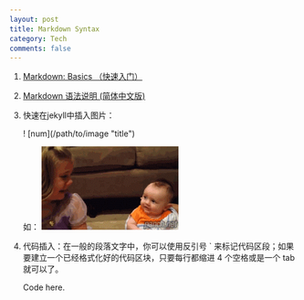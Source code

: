 ```yaml
---
layout: post
title: Markdown Syntax
category: Tech
comments: false
---
```

1. [Markdown: Basics （快速入门）](http://www.appinn.com/markdown/basic.html)

2. [Markdown 语法说明 (简体中文版)](http://www.appinn.com/markdown/#precode)


3. 快速在jekyll中插入图片：

	! \[num](/path/to/image "title")

	如： ![有个姐姐的好处](/images/201508/sister.gif "有个姐姐的好处")

4. 代码插入：在一般的段落文字中，你可以使用反引号 ` 来标记代码区段；如果要建立一个已经格式化好的代码区块，只要每行都缩进 4 个空格或是一个 tab 就可以了。

	Code here.

